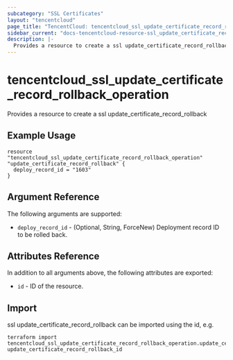 ```yaml
---
subcategory: "SSL Certificates"
layout: "tencentcloud"
page_title: "TencentCloud: tencentcloud_ssl_update_certificate_record_rollback_operation"
sidebar_current: "docs-tencentcloud-resource-ssl_update_certificate_record_rollback_operation"
description: |-
  Provides a resource to create a ssl update_certificate_record_rollback
---
```


# tencentcloud_ssl_update_certificate_record_rollback_operation

Provides a resource to create a ssl update_certificate_record_rollback

## Example Usage

```hcl
resource "tencentcloud_ssl_update_certificate_record_rollback_operation" "update_certificate_record_rollback" {
  deploy_record_id = "1603"
}
```

## Argument Reference

The following arguments are supported:

* `deploy_record_id` - (Optional, String, ForceNew) Deployment record ID to be rolled back.

## Attributes Reference

In addition to all arguments above, the following attributes are exported:

* `id` - ID of the resource.



## Import

ssl update_certificate_record_rollback can be imported using the id, e.g.

```
terraform import tencentcloud_ssl_update_certificate_record_rollback_operation.update_certificate_record_rollback update_certificate_record_rollback_id
```

